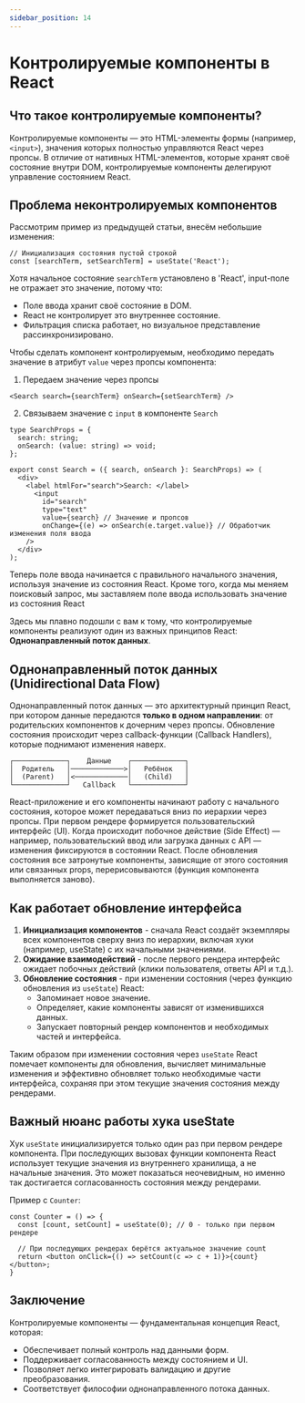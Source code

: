 ```yaml
---
sidebar_position: 14
---
```


# Контролируемые компоненты в React

## Что такое контролируемые компоненты?

Контролируемые компоненты — это HTML-элементы формы (например, `<input>`), значения которых полностью управляются React через пропсы.
В отличие от нативных HTML-элементов, которые хранят своё состояние внутри DOM, контролируемые компоненты делегируют управление состоянием React.

## Проблема неконтролируемых компонентов

Рассмотрим пример из предыдущей статьи, внесём небольшие изменения:

```tsx
// Инициализация состояния пустой строкой
const [searchTerm, setSearchTerm] = useState('React');
```
Хотя начальное состояние `searchTerm` установлено в 'React', input-поле не отражает это значение, потому что:

- Поле ввода хранит своё состояние в DOM.
- React не контролирует это внутреннее состояние.
- Фильтрация списка работает, но визуальное представление рассинхронизировано.

Чтобы сделать компонент контролируемым, необходимо передать значение в атрибут `value` через пропсы компонента: 

1. Передаем значение через пропсы

```tsx
<Search search={searchTerm} onSearch={setSearchTerm} />
```

2. Связываем значение с `input` в компоненте `Search`

```tsx
type SearchProps = { 
  search: string;
  onSearch: (value: string) => void;
};

export const Search = ({ search, onSearch }: SearchProps) => (
  <div>
    <label htmlFor="search">Search: </label>
      <input
        id="search"
        type="text"
        value={search} // Значение и пропсов
        onChange={(e) => onSearch(e.target.value)} // Обработчик изменения поля ввода
    />
  </div>
);
```

Теперь поле ввода начинается с правильного начального значения, используя значение из состояния React.
Кроме того, когда мы меняем поисковый запрос, мы заставляем поле ввода использовать значение из состояния React

Здесь мы плавно подошли с вам к тому, что контролируемые компоненты реализуют один из важных принципов React: **Однонаправленный поток данных**.

## Однонаправленный поток данных (Unidirectional Data Flow)

Однонаправленный поток данных — это архитектурный принцип React, при котором данные передаются **только в одном направлении**: от родительских компонентов к дочерним через пропсы.
Обновление состояния происходит через callback-функции (Callback Handlers), которые поднимают изменения наверх.


```text
┌─────────────┐    Данные    ┌─────────────┐
│  Родитель   │─────────────>│   Ребёнок   │
│  (Parent)   │<─────────────│   (Child)   │
└─────────────┘   Callback   └─────────────┘
```

React-приложение и его компоненты начинают работу с начального состояния, которое может передаваться вниз по иерархии через пропсы. 
При первом рендере формируется пользовательский интерфейс (UI). Когда происходит побочное действие (Side Effect) — например, пользовательский ввод или загрузка данных с API — изменения фиксируются в состоянии React. 
После обновления состояния все затронутые компоненты, зависящие от этого состояния или связанных props, перерисовываются (функция компонента выполняется заново).

## Как работает обновление интерфейса

1. **Инициализация компонентов** - сначала React создаёт экземпляры всех компонентов сверху вниз по иерархии, включая хуки (например, useState) с их начальными значениями.
2. **Ожидание взаимодействий** - после первого рендера интерфейс ожидает побочных действий (клики пользователя, ответы API и т.д.).
3. **Обновление состояния** - при изменении состояния (через функцию обновления из `useState`) React:
    - Запоминает новое значение.
    - Определяет, какие компоненты зависят от изменившихся данных. 
    - Запускает повторный рендер компонентов и необходимых частей и интерфейса.

Таким образом при изменении состояния через `useState` React помечает компоненты для обновления, 
вычисляет минимальные изменения и эффективно обновляет только необходимые части интерфейса, сохраняя при этом текущие значения состояния между рендерами.

## Важный нюанс работы хука useState

Хук `useState` инициализируется только один раз при первом рендере компонента.
При последующих вызовах функции компонента React использует текущие значения из внутреннего хранилища, а не начальные значения.
Это может показаться неочевидным, но именно так достигается согласованность состояния между рендерами.

Пример с `Counter`:

```tsx
const Counter = () => {
  const [count, setCount] = useState(0); // 0 - только при первом рендере

  // При последующих рендерах берётся актуальное значение count
  return <button onClick={() => setCount(c => c + 1)}>{count}</button>;
}
```

## Заключение

Контролируемые компоненты — фундаментальная концепция React, которая:

- Обеспечивает полный контроль над данными форм.
- Поддерживает согласованность между состоянием и UI.
- Позволяет легко интегрировать валидацию и другие преобразования.
- Соответствует философии однонаправленного потока данных.

